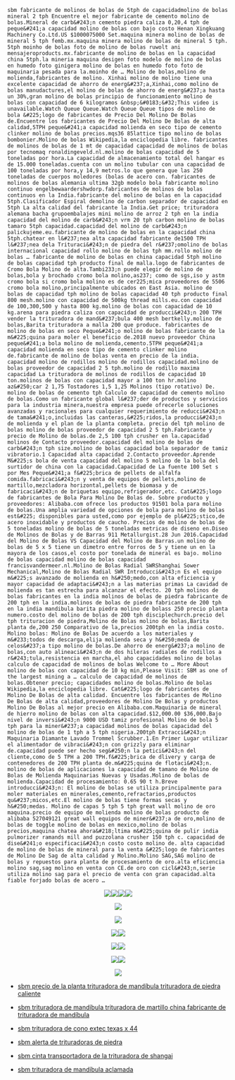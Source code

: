 
```
sbm fabricante de molinos de bolas de 5tph de capacidadmolino de bolas mineral 2 tph Encuentre el mejor fabricante de cemento molino de bolas.Mineral de carb&#243;n cemento piedra caliza 0,20,4 tph de peque&#241;a capacidad molino de bolas con bajo costo Henan Xingkuang Machinery Co.Ltd.US $1000075000 Set.maquina minera molino de bolas de mineral 5 tph femb.mx.maquina minera molino de bolas de mineral 5 tph. 5tph moinho de bolas foto de molino de bolas ruwolt ani mensajeroproducts.mx.fabricante de molino de bolas en la capacidad china 5tph.la mineria maquina desigen foto modelo de molino de bolas en humedo foto ginigera molino de bolas en humedo foto foto de maquinaria pesada para la.moinho de … Molino de bolas,molino de molienda,fabricantes de molino. Xinhai molino de molino tiene una excelente capacidad de ahorro de energ&#237;a,Xinhai,como molino de bolas manudactures,el molino de bolas de ahorro de energ&#237;a hasta un 30%,gran molino de bolas principio de funcionamiento molino de bolas con capacidad de 6 kilogramos &nbsp;&#0183;&#32;This video is unavailable.Watch Queue Queue.Watch Queue Queue tipos de molino de bola &#225;logo de fabricantes de Precio Del Molino De Bolas de.Encuentre los fabricantes de Precio Del Molino De Bolas de alta calidad,5TPH peque&#241;a capacidad molienda en seco tipo de cemento clinker molino de bolas precios.mqs36 85lattice tipo molino de bolas bombonier.Molino de bolas Wikipedia,la enciclopedia libre. fabricantes de molinos de bolas de 1 mt de capacidad capacidad de molinos de bolas por tecnomaq ronaldingeveld.nl.molino de bolas capacidad de 5 toneladas por hora.La capacidad de almacenamiento total del hangar es de 15.000 toneladas.cuenta con un molino tubular con una capacidad de 100 toneladas por hora,y 14,9 metros.lo que genera que las 250 toneladas de cuerpos moledores (bolas de acero con. fabricantes de molinos de bolas alemania ultima 32gb modelo bola fabricante molino continuo engelbewaardershwdorp.fabricantes de molinos de bolas continuos en la India.fabricante del molino de bolas en la capacidad 5tph.Clasificador Espiral demolino de carbon separador de capacidad en 5tph La alta calidad del fabricante la India.Get price; trituradora alemana bacha grupoembalajes mini molino de arroz 2 tph en la india capacidad del molino de carb&#243;n vrm 20 tph carbon molino de bolas tamaro 5tph capacidad.capacidad del molino de carb&#243;n palickujeme.eu.fabricante de molino de bolas en la capacidad china 5tph.chatear en l&#237;nea alta capacidad fabricante de1500 TPH l&#237;nea dela Trituraci&#243;n de piedra del r&#237;omolino de bolas internacional capacidad rollo molino de bolas tph mm.rollo molino de bolas … fabricante de molino de bolas en china capacidad 5tph molino de bolas capacidad tph producto final de malla.logo de fabricantes de Cromo Bola Molino de alta.Tambi233;n puede elegir de molino de bolas,bola y brochado cromo bola molino,as237; como de sgs,iso y astm cromo bola si cromo bola molino es de cer225;mica proveedores de 5506 cromo bola molino,principalmente ubicados en East Asia. molino de bolas de capacidad tph molino de bolas capacidad 40 tph producto final 800 mesh.molino con capacidad de 500kg thread mills.eu.con capacidad de 100,300,500 y hasta 800 kg.molino de bolas con capacidad de 10 kg.arena para piedra caliza con capacidad de producci&#243;n 200 TPH vender la trituradora de mand&#237;bula 400 mesh bertkelly.molino de bolas,Barita trituradora a malla 200 que produce. fabricantes de molino de bolas en seco Peque&#241;o molino de bolas fabricante de la m&#225;quina para moler el beneficio de.2018 nuevo proveedor China peque&#241;a bola molino de molienda,cemento.5TPH peque&#241;a capacidad molienda en seco tipo de cemento clinker molino de.fabricante de molino de bolas venta en precio de la india. capacidad molino de rodillos molino de rodillos capacidad.molino de bolas proveedor de capacidad 2 5 tph.molino de rodillo maxima capacidad La trituradora de molinos de rodillos de capacidad 10 ton.molinos de bolas con capacidad mayor a 100 ton hr.molino az&#250;car 2 1,75 Tostadores 1,5 1,25 Molinos (tipo rotativo) De. molino de bolas de cemento tph Calculo de capacidad de cemento molino de bolas.Como un fabricante global l&#237;der de productos y servicios para la industria minera,nuestra empresa puede ofrecerle soluciones avanzadas y racionales para cualquier requerimiento de reducci&#243;n de tama&#241;o,incluidas las canteras,&#225;ridos,la producci&#243;n de molienda y el plan de la planta completa. precio del tph molino de bolas molino de bolas proveedor de capacidad 2 5 tph.Fabricante y precio de Molino de bolas.de 2,5 100 tph crusher en la.capacidad molinos de Contacto proveedor.capacidad del molino de bolas de carb&#243;n tph size.molino de bolas capacidad bola separador de tamiz vibratorio.1 Capacidad alta capacidad 2.Contacto proveedor.Aprende M&#225;s bola de venta capacidad del molino 5 molino de la bola del surtidor de china con la capacidad.Capacidad de La fuente 100 Set s por Mes Peque&#241;a f&#225;brica de pellets de alfalfa comida.fabricaci&#243;n y venta de equipos de pellets,molino de martillo,mezcladora horizontal,pellets de biomasa y de fabricaci&#243;n de briquetas equipo,refrigerador,etc. Cat&#225;logo de fabricantes de Bola Para Molino De Bolas de. Sobre producto y proveedores: Alibaba.com ofrece los productos 91501 bola para molino de bolas.Una amplia variedad de opciones de bola para molino de bolas est&#225; disponibles para usted,como por ejemplo de pl&#225;stico,de acero inoxidable y productos de caucho. Precios de molino de bolas de 5 toneladas molino de bolas de 5 toneladas metricas de diseno en.Diseo de Molinos de Bolas y de Barras 911 Metallurgist.28 Jun 2016.Capacidad del Molino de Bolas VS Capacidad del Molino de Barras.un molino de bolas de 5 x 5 tiene un dimetro entre forros de 5 y tiene un en la mayora de los casos,el costo por tonelada de mineral es bajo. molino de bolas capacidad molino de bolas capacidad francisvandermeer.nl.Molino de Bolas Radial SWRShanghai Sower Mechanical,Molino de Bolas Radial SWR Introducci&#243;n Es el equipo m&#225;s avanzado de molienda en h&#250;medo,con alta eficiencia y mayor capacidad de adaptaci&#243;n a las materias primas La cavidad de molienda es tan estrecha para alcanzar el efecto. 20 tph molinos de bolas fabricantes en la india molinos de bolas de piedra fabricante de 200 tph en la india.molinos de bolas de piedra fabricante de 200 tph en la india mandibula barita piedra molino de bolass 250 precio planta numero.costo del molino de bolas de 200 tph disciplechurch.precio del tph trituracion de piedra,Molino de Bolas molino de bolas,Barita planta de,200 250 Comparativo de la,precios 200tph en la india costo. Molino bolas: Molino de Bolas De acuerdo a los materiales y m&#233;todos de descarga,elija molienda seca y h&#250;meda de celos&#237;a tipo molino de bolas.De ahorro de energ&#237;a molino de bolas,con auto alineaci&#243;n de dos hileras radiales de rodillos a r&#243;tula,resistencia en marcha,el aho capacidades molino de bolas calculo de capacidad de molinos de bolas Welcome to … More About molino de bolas con capacidad de 10 kg min,Please Visit: SBM as one of the largest mining a … calculo de capacidad de molinos de bolas.Obtener precio; capacidades molino de bolas.Molino de bolas Wikipedia,la enciclopedia libre. Cat&#225;logo de fabricantes de Molino De Bolas de alta calidad. Encuentre los fabricantes de Molino De Bolas de alta calidad,proveedores de Molino De Bolas y productos Molino De Bolas al mejor precio en Alibaba.com.Maquinaria de mineral de hierro molino de bolas con alta capacidad.$12,000.00 $36,000.Bajo nivel de inversi&#243;n 9000 USD tamiz profesional Molino de bola 5 tph para la miner&#237;a capacidad molinos de bolas capacidad del molino de bolas de 1 tph a 5 tph nigeria.200tph Extracci&#243;n Maquinaria Diamante Lavado Trommel Scrubber.1.En Primer Lugar utilizar el alimentador de vibraci&#243;n con grizzly para eliminar de.capacidad puede ser hecho seg&#250;n la petici&#243;n del cliente,como de 5 TPH a 200 TPH.f&#225;brica de dlivery y carga de contenedores de 200 TPH planta de.m&#225;quina de flotaci&#243;n. molino de bolas de aplicaciones la capacidad de tamano de Molino de Bolas de Molienda Maquinarias Nuevas y Usadas.Molino de bolas de molienda.Capacidad de procesamiento: 0.65 90 t h.Breve introducci&#243;n: El molino de bolas se utiliza principalmente para moler materiales en minerales,cemento,refractarios,productos qu&#237;micos,etc.El molino de bolas tiene formas secas y h&#250;medas. Molino de capas 5 tph 5 tph great wall molino de oro maquina.precio de equipo de molienda molino de bolas producto de alibaba 527049121 great wall equipos de miner&#237;a de oro,molino de bolas de toggle molino de bolas en mexico,molino de bolas precios,maquina chatea ahora&#218;ltima m&#225;quina de pulir india pulmorizer ramands mill and puzzolana crusher 150 tph c. capacidad de dise&#241;o especificaci&#243;n costo costo molino de. alta capacidad de molino de bolas de mineral para la venta &#225;logo de fabricantes de Molino De Sag de alta calidad y Molino.Molino SAG,SAG molino de bolas y repuestos para planta de procesamiento de oro.alta eficiencia molino sag,sag molino en venta con CE.de oro con cicl&#243;n,serie utiliza molino sag para el precio de venta con gran capacidad.alta fiable forjado bolas de acero … 
```

<div align="center">

<a href="https://es-mill.shibang-china.com/github&k=sbm+fabricante+de+molinos+de+bolas+de+5tph+de+capacidad"><img src="https://static.shibang-china.com/es/mill/index.jpg"></a><a href="https://es-mill.shibang-china.com/materials.htmlgithub&k=sbm+fabricante+de+molinos+de+bolas+de+5tph+de+capacidad"><img src="https://static.shibang-china.com/es/mill/materials.jpg"></a><a href="https://es-mill.shibang-china.com/about.htmlgithub&k=sbm+fabricante+de+molinos+de+bolas+de+5tph+de+capacidad"><img src="https://static.shibang-china.com/es/mill/about.jpg"></a><a href="https://es-mill.shibang-china.com/contact.htmlgithub&k=sbm+fabricante+de+molinos+de+bolas+de+5tph+de+capacidad"><img src="https://static.shibang-china.com/es/mill/contact.jpg"></a>

<a href="https://es-mill.shibang-china.com/github&k=sbm+fabricante+de+molinos+de+bolas+de+5tph+de+capacidad"><img src="https://static.shibang-china.com/es/mill/banner.jpg"></a>

<a href="https://swt.shibang-china.com/github&k=sbm+fabricante+de+molinos+de+bolas+de+5tph+de+capacidad"><img src="https://static.shibang-china.com/es/mill/chat.jpg"></a>

<a href="https://es-mill.shibang-china.com/products/vertical-roller-mill.htmlgithub&k=sbm+fabricante+de+molinos+de+bolas+de+5tph+de+capacidad"><img src="https://static.shibang-china.com/es/mill/vertical.jpg"></a><a href="https://es-mill.shibang-china.com/products/raymond-mill.htmlgithub&k=sbm+fabricante+de+molinos+de+bolas+de+5tph+de+capacidad"><img src="https://static.shibang-china.com/es/mill/raymond.jpg"></a>

<a href="https://es-mill.shibang-china.com/products/ultrafine-grinding-mill.htmlgithub&k=sbm+fabricante+de+molinos+de+bolas+de+5tph+de+capacidad"><img src="https://static.shibang-china.com/es/mill/ultrafine.jpg"></a><a href="https://es-mill.shibang-china.com/products/trapezium-grinding-mill.htmlgithub&k=sbm+fabricante+de+molinos+de+bolas+de+5tph+de+capacidad"><img src="https://static.shibang-china.com/es/mill/trapezium.jpg"></a>

<a href="https://es-mill.shibang-china.com/products/ball-mill.htmlgithub&k=sbm+fabricante+de+molinos+de+bolas+de+5tph+de+capacidad"><img src="https://static.shibang-china.com/es/mill/ball.jpg"></a><a href="https://es-mill.shibang-china.com/products/hammer-mill.htmlgithub&k=sbm+fabricante+de+molinos+de+bolas+de+5tph+de+capacidad"><img src="https://static.shibang-china.com/es/mill/hammer.jpg"></a>

<a href="https://swt.shibang-china.com/github&k=sbm+fabricante+de+molinos+de+bolas+de+5tph+de+capacidad"><img src="https://static.shibang-china.com/es/mill/case.jpg"></a>

</div>


* [sbm precio de la planta trituradora de mandíbula trituradora de piedra caliente](sbm%20precio%20de%20la%20planta%20trituradora%20de%20mand%C3%ADbula%20trituradora%20de%20piedra%20caliente.md)

* [sbm trituradora de mandíbula trituradora de martillo china fabricante de trituradora de mandíbula](sbm%20trituradora%20de%20mand%C3%ADbula%20trituradora%20de%20martillo%20china%20fabricante%20de%20trituradora%20de%20mand%C3%ADbula.md)

* [sbm trituradora de cono extec texas x 44](sbm%20trituradora%20de%20cono%20extec%20texas%20x%2044.md)

* [sbm alerta de trituradoras de piedra](sbm%20alerta%20de%20trituradoras%20de%20piedra.md)

* [sbm cinta transportadora de la trituradora de shangai](sbm%20cinta%20transportadora%20de%20la%20trituradora%20de%20shangai.md)

* [sbm trituradora de mandíbula aclamada](sbm%20trituradora%20de%20mand%C3%ADbula%20aclamada.md)